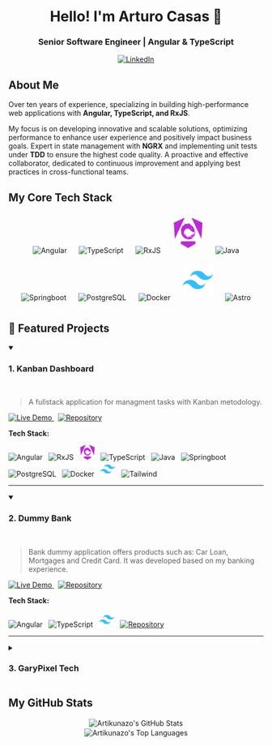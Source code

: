 <style>
  .markdown-body h1 {
    text-align: center;
  }
</style>

<h1 align="center">
  Hello! I'm Arturo Casas 👋
</h1>

<h3 align="center">
  Senior Software Engineer | Angular & TypeScript
</h3>

<p align="center">
  <!-- <a href="https://arturocasascu.dev" target="_blank">
    <img src="https://img.shields.io/badge/My_Portfolio-arturocasascu.dev-blue?style=for-the-badge&logo=firefoxbrowser&logoColor=white" alt="Portfolio Website" />
  </a>
  &nbsp; -->
  <a href="https://www.linkedin.com/in/arturocasasq/" target="_blank">
    <img src="https://img.shields.io/badge/LinkedIn-0A66C2?style=for-the-badge&logo=linkedin&logoColor=white" alt="LinkedIn" />
  </a>
</p>

## About Me

Over ten years of experience, specializing in building high-performance web applications with **Angular, TypeScript, and RxJS**. 

My focus is on developing innovative and scalable solutions, optimizing performance to enhance user experience and positively impact business goals. Expert in state management with **NGRX** and implementing unit tests under **TDD** to ensure the highest code quality. A proactive and effective collaborator, dedicated to continuous improvement and applying best practices in cross-functional teams.

## My Core Tech Stack

<p align="center">
  <img src="https://cdn.jsdelivr.net/gh/devicons/devicon/icons/angularjs/angularjs-original.svg" alt="Angular" width="60" height="60" style="margin: 10px;" />
  <img src="https://cdn.jsdelivr.net/gh/devicons/devicon/icons/typescript/typescript-original.svg" alt="TypeScript" width="60" height="60" style="margin: 10px;" />
  <img src="https://cdn.jsdelivr.net/gh/devicons/devicon/icons/rxjs/rxjs-original.svg" alt="RxJS" width="60" height="60" style="margin: 10px;" />
  <img src="https://github.com/devicons/devicon/blob/v2.17.0/icons/ngrx/ngrx-plain.svg" alt="NGRX" width="60" height="60" style="margin: 10px;" />
  <img src="https://cdn.jsdelivr.net/gh/devicons/devicon/icons/java/java-original-wordmark.svg" alt="Java" width="60" height="60" style="margin: 10px;" />
  <img src="https://cdn.jsdelivr.net/gh/devicons/devicon/icons/spring/spring-original-wordmark.svg" alt="Springboot" width="60" height="60" style="margin: 10px;" />
  <img src="https://cdn.jsdelivr.net/gh/devicons/devicon/icons/postgresql/postgresql-original-wordmark.svg" alt="PostgreSQL" width="60" height="60" style="margin: 10px;" />
  <img src="https://cdn.jsdelivr.net/gh/devicons/devicon/icons/docker/docker-original-wordmark.svg" alt="Docker" width="60" height="60" style="margin: 10px;" />
  <img src="https://github.com/devicons/devicon/blob/v2.17.0/icons/tailwindcss/tailwindcss-original.svg" alt="Tailwind" width="60" height="60" style="margin: 10px;" />
  <img src="https://cdn.jsdelivr.net/gh/devicons/devicon/icons/astro/astro-original-wordmark.svg" alt="Astro" width="60" height="60" style="margin: 10px;" />
</p>

## 🚀 Featured Projects

<details open>
  <summary>
    <h3>
      <b>1. Kanban Dashboard</b>
    </h3>
  </summary>
  
  <br>

  > A fullstack application for managment tasks with Kanban metodology.

  <p align="left">
    <a href="https://dashboard-kanban-two.vercel.app/" target="_blank">
      <img src="https://img.shields.io/badge/View_Demo-4A90E2?style=for-the-badge&logo=firefoxbrowser&logoColor=white" alt="Live Demo" />
    </a>
    &nbsp;
    <a href="https://github.com/Artikunazo/dashboard-kanban" target="_blank">
      <img src="https://img.shields.io/badge/View_Code-333?style=for-the-badge&logo=github&logoColor=white" alt="Repository" />
    </a>
  </p>

  <b>Tech Stack:</b>
  <br>
  <p>
    <img src="https://cdn.jsdelivr.net/gh/devicons/devicon/icons/angularjs/angularjs-original.svg" alt="Angular" width="30" height="30" />
    &nbsp;
    <img src="https://cdn.jsdelivr.net/gh/devicons/devicon/icons/rxjs/rxjs-original.svg" alt="RxJS" width="30" height="30" />
    &nbsp;
    <img src="https://github.com/devicons/devicon/blob/v2.17.0/icons/ngrx/ngrx-plain.svg" alt="NGRX" width="30" height="30" />
    &nbsp;
    <img src="https://cdn.jsdelivr.net/gh/devicons/devicon/icons/typescript/typescript-original.svg" alt="TypeScript" width="30" height="30" />
    &nbsp;
    <img src="https://cdn.jsdelivr.net/gh/devicons/devicon/icons/java/java-original.svg" alt="Java" width="30" height="30" />
    &nbsp;
    <img src="https://cdn.jsdelivr.net/gh/devicons/devicon/icons/spring/spring-original.svg" alt="Springboot" width="30" height="30" />
    &nbsp;
    <img src="https://cdn.jsdelivr.net/gh/devicons/devicon/icons/postgresql/postgresql-original.svg" alt="PostgreSQL" width="30" height="30" />
    &nbsp;
    <img src="https://cdn.jsdelivr.net/gh/devicons/devicon/icons/docker/docker-original.svg" alt="Docker" width="30" height="30" />
    &nbsp;
    <img src="https://github.com/devicons/devicon/blob/v2.17.0/icons/tailwindcss/tailwindcss-original.svg" alt="Tailwind" width="30" height="30" />
    &nbsp;
    <img src="https://cdn.jsdelivr.net/gh/devicons/devicon/icons/primeng/primeng-plain.svg" alt="Tailwind" width="30" height="30" />
  </p>
</details>

---

<details open>
  <summary>
    <h3>
      <b>2. Dummy Bank</b>
    </h3>
  </summary>
  
  <br>

  > Bank dummy application offers products such as: Car Loan, Mortgages and Credit Card. It was developed based on my banking experience.

  <p align="left">
    <a href="https://artikunazo-dummybank.netlify.app/" target="_blank">
      <img src="https://img.shields.io/badge/View_Demo-4A90E2?style=for-the-badge&logo=firefoxbrowser&logoColor=white" alt="Live Demo" />
    </a>
    &nbsp;
    <a href="[LINK_TO_DUMMYBANK_REPO]" target="_blank">
      <img src="https://img.shields.io/badge/View_Code-333?style=for-the-badge&logo=github&logoColor=white" alt="Repository" />
    </a>
  </p>
  
  <b>Tech Stack:</b>
  <br>
  <p>
    <img src="https://cdn.jsdelivr.net/gh/devicons/devicon/icons/angularjs/angularjs-original.svg" alt="Angular" width="30" height="30" />
    &nbsp;
    <img src="https://cdn.jsdelivr.net/gh/devicons/devicon/icons/typescript/typescript-original.svg" alt="TypeScript" width="30" height="30" />
    &nbsp;
    <img src="https://github.com/devicons/devicon/blob/v2.17.0/icons/tailwindcss/tailwindcss-original.svg" alt="Tailwind" width="30" height="30" />
    &nbsp;
    <a href="https://github.com/Artikunazo/dummy-bank" target="_blank">
      <img src="https://img.shields.io/badge/View_Code-333?style=for-the-badge&logo=github&logoColor=white" alt="Repository" />
    </a>
  </p>
</details>

---

<details>
  <summary>
    <h3>
      <b>3. GaryPixel Tech</b>
    </h3>
  </summary>
  
  <br>

  > Landing page for contact of consultancy GaryPixel Tech.

  <p align="left">
    <a href="https://garypixeltech.com/" target="_blank">
      <img src="https://img.shields.io/badge/View_Demo-4A90E2?style=for-the-badge&logo=firefoxbrowser&logoColor=white" alt="Live Demo" />
    </a>
  </p>
  
  <b>Tech Stack:</b>
  <br>
  <p>
    <img src="https://cdn.jsdelivr.net/gh/devicons/devicon/icons/astro/astro-original.svg" alt="Astro" width="30" height="30" />
    &nbsp;
    <img src="httpst://cdn.jsdelivr.net/gh/devicons/devicon/icons/php/php-original.svg" alt="PHP" width="30" height="30" />
  </p>
</details>

## My GitHub Stats

<p align="center">
  <img align="center" src="https://github-readme-stats.vercel.app/api?username=Artikunazo&show_icons=true&locale=en&theme=dark&rank_icon=github" alt="Artikunazo's GitHub Stats" />
  <br>
  <img align="center" src="https://github-readme-stats.vercel.app/api/top-langs/?username=Artikunazo&layout=compact&locale=en&theme=dark" alt="Artikunazo's Top Languages" />
</p>
